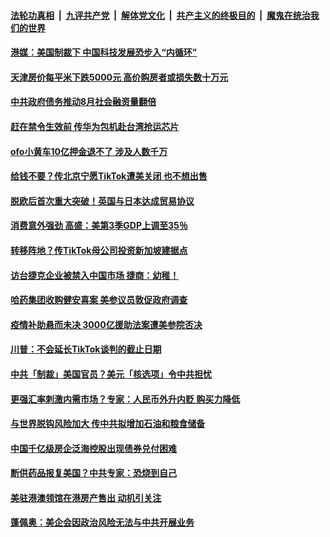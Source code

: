 

####  [法轮功真相](../../../../basic/blob/master/README.md?t=09121402) &nbsp;|&nbsp; [九评共产党](../../../../9ping.md/blob/master/README.md?t=09121402) &nbsp;|&nbsp; [解体党文化](../../../../jtdwh.md/blob/master/README.md?t=09121402)  &nbsp;|&nbsp; [共产主义的终极目的](../../../../gczydzjmd.md/blob/master/README.md?t=09121402) &nbsp;|&nbsp; [魔鬼在统治我们的世界](../../../../mgztzwmdsj.md/blob/master/README.md?t=09121402) 

#### [港媒：美国制裁下 中国科技发展恐步入“内循环” ](../pages/soh7/420751.md?t=09121402) 
#### [天津房价每平米下跌5000元 高价购房者或损失数十万元](../pages/soh7/420691.md?t=09121402) 
#### [中共政府债务推动8月社会融资量翻倍](../pages/soh7/420688.md?t=09121402) 
#### [赶在禁令生效前  传华为包机赴台湾抢运芯片](../pages/soh7/420697.md?t=09121402) 
#### [ofo小黄车10亿押金退不了  涉及人数千万](../pages/soh7/420703.md?t=09121402) 
#### [给钱不要？传北京宁愿TikTok遭美关闭 也不想出售](../pages/soh7/420715.md?t=09121402) 
#### [脱欧后首次重大突破！英国与日本达成贸易协议](../pages/soh7/420610.md?t=09121402) 
#### [消费意外强劲 高盛：美第3季GDP上调至35％](../pages/soh7/420535.md?t=09121402) 
#### [转移阵地？传TikTok母公司投资新加坡建据点](../pages/soh7/420520.md?t=09121402) 
#### [访台捷克企业被禁入中国市场 捷商：幼稚！](../pages/soh7/420487.md?t=09121402) 
#### [哈药集团收购健安喜案 美参议员敦促政府调查](../pages/soh7/420388.md?t=09121402) 
#### [疫情补助悬而未决 3000亿援助法案遭美参院否决](../pages/soh7/420355.md?t=09121402) 
#### [川普：不会延长TikTok谈判的截止日期](../pages/soh7/420367.md?t=09121402) 
#### [中共「制裁」美国官员？美元「核选项」令中共担忧](../pages/soh7/420331.md?t=09121402) 
#### [更强汇率刺激内需市场？专家：人民币外升内贬 购买力降低](../pages/soh7/420337.md?t=09121402) 
#### [与世界脱钩风险加大 传中共拟增加石油和粮食储备](../pages/soh7/420343.md?t=09121402) 
#### [中国千亿级房企泛海控股出现债券兑付困难](../pages/soh7/420352.md?t=09121402) 
#### [断供药品报复美国？中共专家：恐烧到自己](../pages/soh7/420163.md?t=09121402) 
#### [美驻港澳领馆在港房产售出 动机引关注](../pages/soh7/420142.md?t=09121402) 
#### [蓬佩奥：美企会因政治风险无法与中共开展业务](../pages/soh7/420106.md?t=09121402) 
